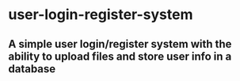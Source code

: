 # user-login-register-system

## A simple user login/register system with the ability to upload files and store user info in a database

